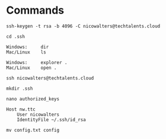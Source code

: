 Commands
========

```
ssh-keygen -t rsa -b 4096 -C nicowalters@techtalents.cloud
```
```
cd .ssh
```
```
Windows:     dir
Mac/Linux    ls
```
```
Windows:     explorer .
Mac/Linux    open .
```
```
ssh nicowalters@techtalents.cloud
```
```
mkdir .ssh
```
```
nano authorized_keys
```
```
Host nw.ttc
    User nicowalters
    IdentityFile ~/.ssh/id_rsa
```
```
mv config.txt config
```
